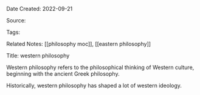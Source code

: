 Date Created: 2022-09-21

Source: 

Tags: 

Related Notes: [[philosophy moc]], [[eastern philosophy]]

Title: western philosophy

Western philosophy refers to the philosophical thinking of Western culture, beginning with the ancient Greek philosophy.

Historically, western philosophy has shaped a lot of western ideology. 